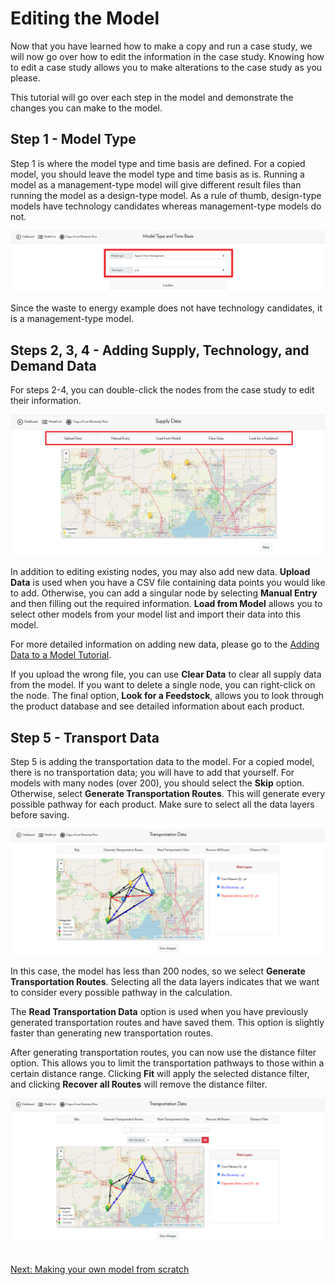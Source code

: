 <h1>Editing the Model</h1>

<p>
    Now that you have learned how to make a copy and run a case study, we will now go over how to edit the information in the case study. Knowing how to edit a case study allows you to make alterations to the case study as you please.
</p>

<p>
    This tutorial will go over each step in the model and demonstrate the changes you can make to the model. 
</p>

<h2>Step 1 - Model Type</h2>

<p>
    Step 1 is where the model type and time basis are defined. For a copied model, you should leave the model type and time basis as is. Running a model as a management-type model will give different result files than running the model as a design-type model. As a rule of thumb, design-type models have technology candidates whereas management-type models do not. 
</p>

<img src="Pictures\Dashboard_tutorials\edit_model\step1.png">

<p>
    Since the waste to energy example does not have technology candidates, it is a management-type model. 
</p>

<h2>Steps 2, 3, 4 - Adding Supply, Technology, and Demand Data</h2>

<p>
    For steps 2-4, you can double-click the nodes from the case study to edit their information. 
</p>

<img src="Pictures\Dashboard_tutorials\edit_model\step2.png">

<p>
    In addition to editing existing nodes, you may also add new data. <b>Upload Data</b> is used when you have a CSV file containing data points you would like to add. Otherwise, you can add a singular node by selecting <b>Manual Entry</b> and then filling out the required information. <b>Load from Model</b> allows you to select other models from your model list and import their data into this model. 
</p>

<p>
    For more detailed information on adding new data, please go to the
<a href="/ADAM_Documentation/dashboard_input_data.html">Adding Data to a Model Tutorial</a>.
    
</p>

<p>
    If you upload the wrong file, you can use <b>Clear Data</b> to clear all supply data from the model. If you want to delete a single node, you can right-click on the node. The final option, <b>Look for a Feedstock</b>, allows you to look through the product database and see detailed information about each product. 
</p>

<h2>Step 5 - Transport Data</h2>

<p>
    Step 5 is adding the transportation data to the model. For a copied model, there is no transportation data; you will have to add that yourself. For models with many nodes (over 200), you should select the <b>Skip</b> option. Otherwise, select <b>Generate Transportation Routes</b>. This will generate every possible pathway for each product. Make sure to select all the data layers before saving. 
</p>

<img src="Pictures\Dashboard_tutorials\edit_model\step5.png">

<p>
    In this case, the model has less than 200 nodes, so we select <b>Generate Transportation Routes</b>. Selecting all the data layers indicates that we want to consider every possible pathway in the calculation. 
</p>

<p>
    The <b>Read Transportation Data</b> option is used when you have previously generated transportation routes and have saved them. This option is slightly faster than generating new transportation routes. 
</p>

<p>
    After generating transportation routes, you can now use the distance filter option. This allows you to limit the transportation pathways to those within a certain distance range. Clicking <b>Fit</b> will apply the selected distance filter, and clicking <b>Recover all Routes</b> will remove the distance filter. 
</p>

<img src="Pictures\Dashboard_tutorials\edit_model\step5_filter.png">

<br>
<br>

<a href="/ADAM_Documentation/dashboard_new_model.html">Next: Making your own model from scratch</a>